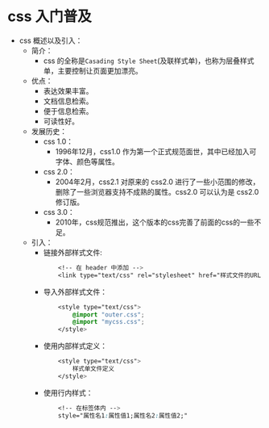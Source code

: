 # css 入门普及
- css 概述以及引入：
    - 简介：
        - css 的全称是`Casading Style Sheet`(及联样式单)，也称为层叠样式单，主要控制让页面更加漂亮。
    - 优点：
        - 表达效果丰富。
        - 文档信息检索。
        - 便于信息检索。
        - 可读性好。
    - 发展历史：
        - css 1.0：
            - 1996年12月，css1.0 作为第一个正式规范面世，其中已经加入可字体、颜色等属性。
        - css 2.0：
            - 2004年2月，css2.1 对原来的 css2.0 进行了一些小范围的修改，删除了一些浏览器支持不成熟的属性。css2.0 可以认为是 css2.0 修订版。
        - css 3.0：
            - 2010年，css规范推出，这个版本的css完善了前面的css的一些不足。
    - 引入：
        - 链接外部样式文件:
            ```css
                <!-- 在 header 中添加 -->
                <link type="text/css" rel="stylesheet" href="样式文件的URL"/>
            ```
        - 导入外部样式文件：
            ```css
                <style type="text/css">
                    @import "outer.css";
                    @import "mycss.css";
                </style>
            ```
        - 使用内部样式定义：
            ```css
                <style type="text/css">
                    样式单文件定义
                </style>  
            ```
        - 使用行内样式：
            ```css
                <!-- 在标签体内 -->
                style="属性名1:属性值1;属性名2:属性值2;"
            ```
